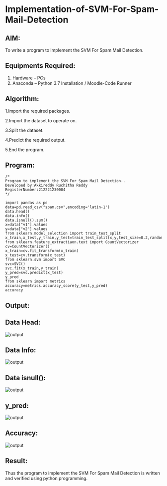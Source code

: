 # Implementation-of-SVM-For-Spam-Mail-Detection

## AIM:
To write a program to implement the SVM For Spam Mail Detection.

## Equipments Required:
1. Hardware – PCs
2. Anaconda – Python 3.7 Installation / Moodle-Code Runner

## Algorithm:

1.Import the required packages.

2.Import the dataset to operate on.

3.Split the dataset.

4.Predict the required output.

5.End the program. 
 
## Program:
```
/*
Program to implement the SVM For Spam Mail Detection..
Developed by:Akkireddy Ruchitha Reddy 
RegisterNumber:212221230004  
*/
```
```
import pandas as pd
data=pd.read_csv("spam.csv",encoding='latin-1')
data.head()
data.info()
data.isnull().sum()
x=data["v1"].values
y=data["v2"].values
from sklearn.model_selection import train_test_split
x_train,x_test,y_train,y_test=train_test_split(x,y,test_size=0.2,random_state=0)
from sklearn.feature_extractiaon.text import CountVectorizer
cv=CountVectorizer()
x_train=cv.fit_transform(x_train)
x_test=cv.transform(x_test)
from sklearn.svm import SVC
svc=SVC()
svc.fit(x_train,y_train)
y_pred=svc.predict(x_test)
y_pred
from sklearn import metrics
accuracy=metrics.accuracy_score(y_test,y_pred)
accuracy
```

## Output:
## Data Head:
![output](?raw=true)

## Data Info:
![output](?raw=true)

## Data isnull():
![output](?raw=true)

## y_pred:
![output](?raw=true)

## Accuracy:
![output](?raw=true)

## Result:
Thus the program to implement the SVM For Spam Mail Detection is written and verified using python programming.
